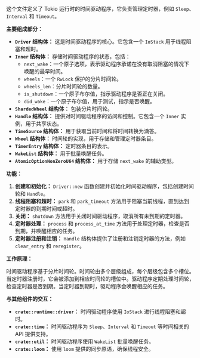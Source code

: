 这个文件定义了 Tokio 运行时的时间驱动程序，它负责管理定时器，例如 `Sleep`、`Interval` 和 `Timeout`。

**主要组成部分：**

*   **`Driver` 结构体：** 这是时间驱动程序的核心。它包含一个 `IoStack` 用于线程阻塞和超时。
*   **`Inner` 结构体：** 存储时间驱动程序的状态，包括：
    *   `next_wake`：一个原子选项，表示驱动程序承诺在没有取消阻塞的情况下唤醒的最早时间。
    *   `wheels`：一个 `RwLock` 保护的分片时间轮。
    *   `wheels_len`：分片时间轮的数量。
    *   `is_shutdown`：一个原子布尔值，指示驱动程序是否正在关闭。
    *   `did_wake`：一个原子布尔值，用于测试，指示是否唤醒。
*   **`ShardedWheel` 结构体：** 包装分片时间轮。
*   **`Handle` 结构体：** 提供对时间驱动程序的访问和控制。它包含一个 `Inner` 实例，用于共享状态。
*   **`TimeSource` 结构体：** 用于获取当前时间和将时间转换为滴答。
*   **`Wheel` 结构体：** 时间轮的实现，用于存储和管理定时器条目。
*   **`TimerEntry` 结构体：** 定时器条目的表示。
*   **`WakeList` 结构体：** 用于批量唤醒任务。
*   **`AtomicOptionNonZeroU64` 结构体：** 用于存储 `next_wake` 的辅助类型。

**功能：**

1.  **创建和初始化：** `Driver::new` 函数创建并初始化时间驱动程序，包括创建时间轮和 `Handle`。
2.  **线程阻塞和超时：** `park` 和 `park_timeout` 方法用于阻塞当前线程，直到达到定时器的到期时间或超时。
3.  **关闭：** `shutdown` 方法用于关闭时间驱动程序，取消所有未到期的定时器。
4.  **定时器处理：** `process` 和 `process_at_time` 方法用于处理定时器，检查是否到期，并唤醒相应的任务。
5.  **定时器注册和注销：** `Handle` 结构体提供了注册和注销定时器的方法，例如 `clear_entry` 和 `reregister`。

**工作原理：**

时间驱动程序基于分片时间轮。时间轮由多个层级组成，每个层级包含多个槽位。当定时器注册时，它会被添加到相应时间轮的槽位中。驱动程序定期处理时间轮，检查定时器是否到期。当定时器到期时，驱动程序会唤醒相应的任务。

**与其他组件的交互：**

*   **`crate::runtime::driver`：** 时间驱动程序使用 `IoStack` 进行线程阻塞和超时。
*   **`crate::time`：** 时间驱动程序为 `Sleep`、`Interval` 和 `Timeout` 等时间相关的 API 提供支持。
*   **`crate::util`：** 时间驱动程序使用 `WakeList` 批量唤醒任务。
*   **`crate::loom`：** 使用 `loom` 提供的同步原语，确保线程安全。
